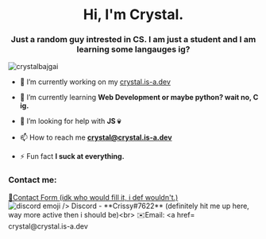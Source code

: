 <h1 align="center">Hi, I'm Crystal.</h1>
<h3 align="center">Just a random guy intrested in CS. I am just a student and I am learning some langauges ig?</h3>

<p align="left"> <img src="https://komarev.com/ghpvc/?username=crystalbajgai&label=Profile%20views&color=0e75b6&style=flat" alt="crystalbajgai" /> </p>

- 🔭 I’m currently working on my <a href="https://crystal.is-a.dev/" target="_blank">crystal.is-a.dev</a>

- 🌱 I’m currently learning **Web Development or maybe python? wait no, C ig.**

- 🤝 I’m looking for help with **JS 💀**

- 📫 How to reach me **crystal@crystal.is-a.dev**

- ⚡ Fun fact **I suck at everything.**

<h3 align="left">Contact me:</h3>
<p align="left">
<a href="https://crystal.is-a.dev/" target="_blank"> 📃Contact Form (idk who would fill it, i def wouldn't.) </a> <br>
<img src = "https://user-images.githubusercontent.com/66400444/210599484-1c7ce6bc-733c-4579-97a5-f1d3092c69e8.png" alt="discord emoji />
Discord - **Crissy#7622** (definitely hit me up here, way more active then i should be)<br>
 ✉️Email: <a href="mailto:crystal@crystal.is-a.dev" id="mail">crystal@crystal.is-a.dev</a><br>
</p>
